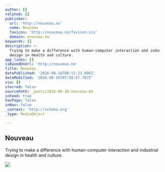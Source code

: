 ```yaml
---
author: []
related: []
publisher:
  url: 'http://nouveau.no'
  name: Nouveau
  favicon: 'http://nouveau.no/favicon.ico'
  domain: nouveau.no
keywords: []
description: >-
  Trying to make a difference with human-computer interaction and industrial
  design in health and culture.
app_links: []
isBasedOnUrl: 'http://nouveau.no'
title: Nouveau
datePublished: '2016-08-18T08:11:23.006Z'
dateModified: '2016-08-18T07:58:57.707Z'
via: {}
starred: false
sourcePath: _posts/2016-08-18-nouveau.md
inFeed: true
hasPage: false
inNav: false
_context: 'http://schema.org'
_type: MediaObject

---
```

<article style=""><h1>Nouveau</h1><p>Trying to make a difference with human-computer interaction and industrial design in health and culture.</p><img src="http://nouveau.no/wp-content/themes/nouveau/assets/img/facebook1.jpeg" /></article>